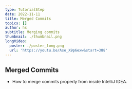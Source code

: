 ```yaml
---
type: TutorialStep
date: 2022-11-11
title: Merged Commits
topics: []
author: hs
subtitle: Merging commits
thumbnail: ./thumbnail.png
longVideo:
  poster: ./poster_long.png
  url: 'https://youtu.be/Ase_X9p6exw&start=388'
---
```


## Merged Commits

- How to merge commits properly from inside IntelliJ IDEA.
